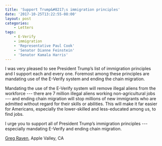 ```yaml
---
title: 'Support Trump&#8217;s immigration principles'
date: '2017-10-25T13:22:55-08:00'
layout: post
categories:
    - Letters
tags:
    - E-Verify
    - immigration
    - 'Representative Paul Cook'
    - 'Senator Dianne Feinstein'
    - 'Senator Kamala Harris'
---
```


I was very pleased to see President Trump’s list of immigration principles and I support each and every one. Foremost among these principles are mandating use of the E-Verify system and ending the chain migration.

Mandating the use of the E-Verify system will remove illegal aliens from the workforce --- there are 7 million illegal aliens working non-agricultural jobs --- and ending chain migration will stop millions of new immigrants who are admitted without regard for their skills or abilities. This will make it far easier for Americans, especially the lower-skilled and less-educated among us, to find jobs.

I urge you to support all of President Trump’s immigration principles --- especially mandating E-Verify and ending chain migration.

[Greg Raven](https://www.gregraven.org/), Apple Valley, CA